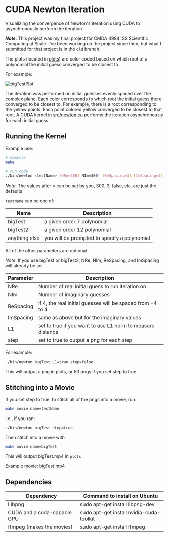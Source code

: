 # CUDA Newton Iteration

Visualizing the convergence of Newton's iteration using CUDA to asynchronously perform the iteration

***Note***: This project was my final project for CMDA 4984: SS Scientific Computing at Scale. I've been working on the project since then, but what I submitted for that project is in the `old` branch.

The plots (located in [plots](plots)) are color coded based on which root of a polynomial the initial guess converged to be closest to

For example:

![bigTestPlot](plots/bigTest.png)

The iteration was performed on initial guesses evenly spaced over the complex plane. Each color corresponds to which root the initial guess there converged to be closest to. For example, there is a root corresponding to the yellow points. Each point colored yellow converged to be closest to that root. A CUDA kernel in [src/newton.cu](src/newton.cu) performs the iteration asynchronously for each initial guess.

## Running the Kernel

Example use:

```bash
# compile
make

# run code
./bin/newton <testName> [NRe=300] NIm=300] [ReSpacing=3] [ImSpacing=3] [L1=false] [step=false]
```

*Note*: The values after = can be set by you, 300, 3, false, etc. are just the defaults

`testName` can be one of:

| Name          | Description                                  |
|--             |--                                            |
| bigTest       | a given order 7 polynomial                   |
| bigTest2      | a given order 12 polynomial                  |
| anything else | you will be prompted to specify a polynomial |

All of the other parameters are optional

*Note*: If you use bigTest or bigTest2, NRe, NIm, ReSpacing, and ImSpacing will already be set

| Parameter | Description                                                |
|--         | --                                                         |
| NRe       | Number of real initial guess to run iteration on           |
| NIm       | Number of imaginary guesses                                |
| ReSpacing | if 4, the real initial guesses will be spaced from -4 to 4 |
| ImSpacing | same as above but for the imaginary values                 |
| L1        | set to true if you want to use L1 norm to measure distance |
| step      | set to true to output a png for each step                  |

For example:

```bash
./bin/newton bigTest L1=true step=false
```

This will output a png in plots, or 50 pngs if you set step to true

## Stitching into a Movie

If you set step to true, to stitch all of the pngs into a movie, run:

```bash
make movie name=testName
```

i.e., if you ran:

```bash
./bin/newton bigTest step=true
```

Then stitch into a movie with

```bash
make movie name=bigTest
```

This will output bigTest.mp4 in `plots`

Example movie: [bigTest.mp4](plots/bigTest.mp4)

## Dependencies

| Dependency                  | Command to install on Ubuntu             |
|--                           |--                                        |
| Libpng                      | sudo apt-get install libpng-dev          |
| CUDA and a cuda-capable GPU | sudo apt-get install nvidia-cuda-toolkit |
| ffmpeg (makes the movies)   | sudo apt-get install ffmpeg              |
